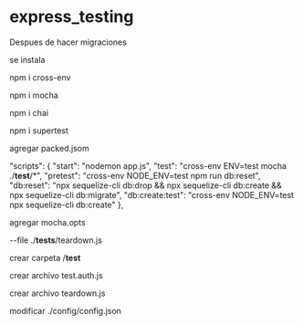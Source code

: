 # express_testing

Despues de hacer migraciones

se instala 

npm i cross-env

npm i mocha   

npm i chai     

npm i supertest

agregar packed.jsom

 "scripts": {
    "start": "nodemon app.js",
    "test": "cross-env ENV=test mocha ./__test__/*",
    "pretest": "cross-env NODE_ENV=test npm run db:reset",
    "db:reset": "npx sequelize-cli db:drop && npx sequelize-cli db:create && npx sequelize-cli db:migrate",
    "db:create:test": "cross-env NODE_ENV=test npx sequelize-cli db:create"
  },
  
  agregar mocha.opts
  
  --file ./__tests__/teardown.js
  
  crear carpeta /__test__
  
  crear archivo test.auth.js
  
  crear archivo teardown.js
  
  modificar ./config/config.json
